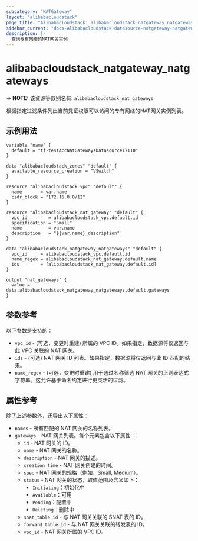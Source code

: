 ```yaml
---
subcategory: "NATGateway"
layout: "alibabacloudstack"
page_title: "Alibabacloudstack: alibabacloudstack_natgateway_natgateways"
sidebar_current: "docs-Alibabacloudstack-datasource-natgateway-natgateways"
description: |- 
  查询专有网络的NAT网关实例
---
```


# alibabacloudstack_natgateway_natgateways
-> **NOTE:** 该资源等效别名有: `alibabacloudstack_nat_gateways`

根据指定过滤条件列出当前凭证权限可以访问的专有网络的NAT网关实例列表。

## 示例用法

```hcl
variable "name" {
  default = "tf-testAccNatGatewaysDatasource17110"
}

data "alibabacloudstack_zones" "default" {
  available_resource_creation = "VSwitch"
}

resource "alibabacloudstack_vpc" "default" {
  name       = var.name
  cidr_block = "172.16.0.0/12"
}

resource "alibabacloudstack_nat_gateway" "default" {
  vpc_id        = alibabacloudstack_vpc.default.id
  specification = "Small"
  name          = var.name
  description   = "${var.name}_description"
}

data "alibabacloudstack_natgateway_natgateways" "default" {
  vpc_id     = alibabacloudstack_vpc.default.id
  name_regex = alibabacloudstack_nat_gateway.default.name
  ids        = [alibabacloudstack_nat_gateway.default.id]
}

output "nat_gateways" {
  value = data.alibabacloudstack_natgateway_natgateways.default.gateways
}
```

## 参数参考

以下参数是支持的：

* `vpc_id` - (可选，变更时重建) 所属的 VPC ID。如果指定，数据源将仅返回与此 VPC 关联的 NAT 网关。
* `ids` - (可选) NAT 网关 ID 列表。如果指定，数据源将仅返回与此 ID 匹配的结果。
* `name_regex` - (可选，变更时重建) 用于通过名称筛选 NAT 网关的正则表达式字符串。这允许基于命名约定进行更灵活的过滤。

## 属性参考

除了上述参数外，还导出以下属性：

* `names` - 所有匹配的 NAT 网关的名称列表。
* `gateways` - NAT 网关列表。每个元素包含以下属性：
  * `id` - NAT 网关的 ID。
  * `name` - NAT 网关的名称。
  * `description` - NAT 网关的描述。
  * `creation_time` - NAT 网关创建的时间。
  * `spec` - NAT 网关的规格（例如，Small, Medium）。
  * `status` - NAT 网关的状态，取值范围及含义如下：
    - `Initiating`：初始化中
    - `Available`：可用
    - `Pending`：配置中
    - `Deleting`：删除中
  * `snat_table_id` - 与 NAT 网关关联的 SNAT 表的 ID。
  * `forward_table_id` - 与 NAT 网关关联的转发表的 ID。
  * `vpc_id` - NAT 网关所属的 VPC ID。